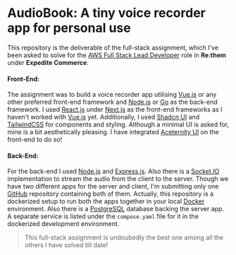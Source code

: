 # AudioBook: A tiny voice recorder app for personal use

This repository is the deliverable of the full-stack assignment, which I've been asked to solve for the [AWS Full Stack Lead Developer](https://apply.workable.com/expedite-commerce/j/3FC3A6AEB0/) role in **Re:them** under **Expedite Commerce**.

#### Front-End:
The assignment was to build a voice recorder app utilising [Vue.js](https://vuejs.org/) or any other preferred front-end framework and [Node.js](https://nodejs.org/en) or [Go](https://go.dev/) as the back-end framework. I used [React.js](https://react.dev/) under [Next.js](https://nextjs.org/) as the front-end frameworks as I haven't worked with [Vue.js](https://vuejs.org/) yet. Additionally, I used [Shadcn UI](https://ui.shadcn.com/) and [TailwindCSS](https://tailwindcss.com/) for components and styling. Although a minimal UI is asked for, mine is a bit aesthetically pleasing. I have integrated [Aceternity UI](https://ui.aceternity.com/) on the front-end to do so!

#### Back-End:
For the back-end I used [Node.js](https://nodejs.org/en) and [Express.js](https://expressjs.com/). Also there is a [Socket.IO](https://socket.io/) implementation to stream the audio from the client to the server.  Though we have two different apps for the server and client, I'm submitting only one [GitHub](https://github.com/arkachego/audiobook) repository containing both of them. Actually, this repository is a dockerized setup to run both the apps together in your local [Docker](https://www.docker.com/) environment. Also there is a [PostgreSQL](https://www.postgresql.org/) database backing the server app. A separate service is listed under the `compose.yaml` file for it in the dockerized development environment.

> This full-stack assignment is undoubedly the best one among all the others I have solved till date!